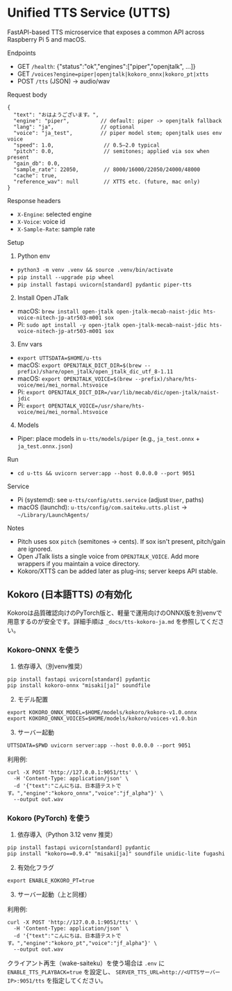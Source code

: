 # Unified TTS Service (UTTS)

FastAPI-based TTS microservice that exposes a common API across Raspberry Pi 5 and macOS.

Endpoints
- GET `/health`: {"status":"ok","engines":["piper","openjtalk", ...]}
- GET `/voices?engine=piper|openjtalk|kokoro_onnx|kokoro_pt|xtts`
- POST `/tts` (JSON) → audio/wav

Request body
```
{
  "text": "おはようございます。",
  "engine": "piper",          // default: piper -> openjtalk fallback
  "lang": "ja",               // optional
  "voice": "ja_test",         // piper model stem; openjtalk uses env voice
  "speed": 1.0,                // 0.5–2.0 typical
  "pitch": 0.0,                // semitones; applied via sox when present
  "gain_db": 0.0,
  "sample_rate": 22050,        // 8000/16000/22050/24000/48000
  "cache": true,
  "reference_wav": null        // XTTS etc. (future, mac only)
}
```

Response headers
- `X-Engine`: selected engine
- `X-Voice`: voice id
- `X-Sample-Rate`: sample rate

Setup
1) Python env
- `python3 -m venv .venv && source .venv/bin/activate`
- `pip install --upgrade pip wheel`
- `pip install fastapi uvicorn[standard] pydantic piper-tts`

2) Install Open JTalk
- macOS: `brew install open-jtalk open-jtalk-mecab-naist-jdic hts-voice-nitech-jp-atr503-m001 sox`
- Pi: `sudo apt install -y open-jtalk open-jtalk-mecab-naist-jdic hts-voice-nitech-jp-atr503-m001 sox`

3) Env vars
- `export UTTSDATA=$HOME/u-tts`
- macOS: `export OPENJTALK_DICT_DIR=$(brew --prefix)/share/open_jtalk/open_jtalk_dic_utf_8-1.11`
- macOS: `export OPENJTALK_VOICE=$(brew --prefix)/share/hts-voice/mei/mei_normal.htsvoice`
- Pi: `export OPENJTALK_DICT_DIR=/var/lib/mecab/dic/open-jtalk/naist-jdic`
- Pi: `export OPENJTALK_VOICE=/usr/share/hts-voice/mei/mei_normal.htsvoice`

4) Models
- Piper: place models in `u-tts/models/piper` (e.g., `ja_test.onnx` + `ja_test.onnx.json`)

Run
- `cd u-tts && uvicorn server:app --host 0.0.0.0 --port 9051`

Service
- Pi (systemd): see `u-tts/config/utts.service` (adjust `User`, paths)
- macOS (launchd): `u-tts/config/com.saiteku.utts.plist` → `~/Library/LaunchAgents/`

Notes
- Pitch uses sox `pitch` (semitones → cents). If sox isn't present, pitch/gain are ignored.
- Open JTalk lists a single voice from `OPENJTALK_VOICE`. Add more wrappers if you maintain a voice directory.
- Kokoro/XTTS can be added later as plug-ins; server keeps API stable.

## Kokoro (日本語TTS) の有効化

Kokoroは品質確認向けのPyTorch版と、軽量で運用向けのONNX版を別venvで用意するのが安全です。詳細手順は `_docs/tts-kokoro-ja.md` を参照してください。

### Kokoro-ONNX を使う

1) 依存導入（別venv推奨）

```
pip install fastapi uvicorn[standard] pydantic
pip install kokoro-onnx "misaki[ja]" soundfile
```

2) モデル配置

```
export KOKORO_ONNX_MODEL=$HOME/models/kokoro/kokoro-v1.0.onnx
export KOKORO_ONNX_VOICES=$HOME/models/kokoro/voices-v1.0.bin
```

3) サーバー起動

```
UTTSDATA=$PWD uvicorn server:app --host 0.0.0.0 --port 9051
```

利用例:

```
curl -X POST 'http://127.0.0.1:9051/tts' \
  -H 'Content-Type: application/json' \
  -d '{"text":"こんにちは、日本語テストです。","engine":"kokoro_onnx","voice":"jf_alpha"}' \
  --output out.wav
```

### Kokoro (PyTorch) を使う

1) 依存導入（Python 3.12 venv 推奨）

```
pip install fastapi uvicorn[standard] pydantic
pip install "kokoro==0.9.4" "misaki[ja]" soundfile unidic-lite fugashi
```

2) 有効化フラグ

```
export ENABLE_KOKORO_PT=true
```

3) サーバー起動（上と同様）

利用例:

```
curl -X POST 'http://127.0.0.1:9051/tts' \
  -H 'Content-Type: application/json' \
  -d '{"text":"こんにちは、日本語テストです。","engine":"kokoro_pt","voice":"jf_alpha"}' \
  --output out.wav
```

クライアント再生（wake-saiteku）を使う場合は `.env` に `ENABLE_TTS_PLAYBACK=true` を設定し、 `SERVER_TTS_URL=http://<UTTSサーバーIP>:9051/tts` を指定してください。
